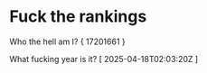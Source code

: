 # Fuck the rankings

Who the hell am I?
{ 17201661 }

What fucking year is it?
[ 2025-04-18T02:03:20Z ]
